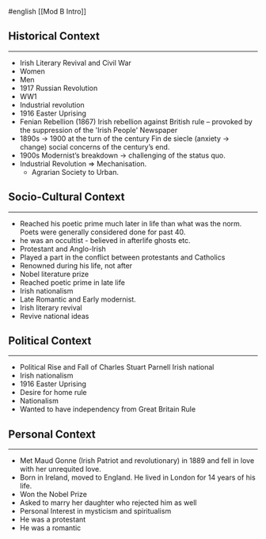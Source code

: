#english [[Mod B Intro]]

## Historical Context
---- 
-   Irish Literary Revival and Civil War
-   Women
-   Men
-   1917 Russian Revolution
-   WW1
-   Industrial revolution
-   1916 Easter Uprising
-   Fenian Rebellion (1867) Irish rebellion against British rule – provoked by the suppression of the 'Irish People' Newspaper
- 1890s → 1900 at the turn of the century Fin de siecle (anxiety → change) social concerns of the century’s end. 
- 1900s Modernist’s breakdown → challenging of the status quo.
- Industrial Revolution => Mechanisation. 
	- Agrarian Society to Urban.


## Socio-Cultural Context
---
-   Reached his poetic prime much later in life than what was the norm. Poets were generally considered done for past 40.
-   he was an occultist - believed in afterlife ghosts etc.
-   Protestant and Anglo-Irish
-   Played a part in the conflict between protestants and Catholics
-   Renowned during his life, not after
-   Nobel literature prize
-   Reached poetic prime in late life
-   Irish nationalism
-   Late Romantic and Early modernist.
-   Irish literary revival
-   Revive national ideas


## Political Context
----
-   Political Rise and Fall of Charles Stuart Parnell Irish national
-   Irish nationalism
-   1916 Easter Uprising
-   Desire for home rule
-   Nationalism
-   Wanted to have independency from Great Britain Rule

## Personal Context
---
-   Met Maud Gonne (Irish Patriot and revolutionary) in 1889 and fell in love with her unrequited love.
-   Born in Ireland, moved to England. He lived in London for 14 years of his life.
-   Won the Nobel Prize
-   Asked to marry her daughter who rejected him as well
-   Personal Interest in mysticism and spiritualism
-   He was a protestant
-   He was a romantic